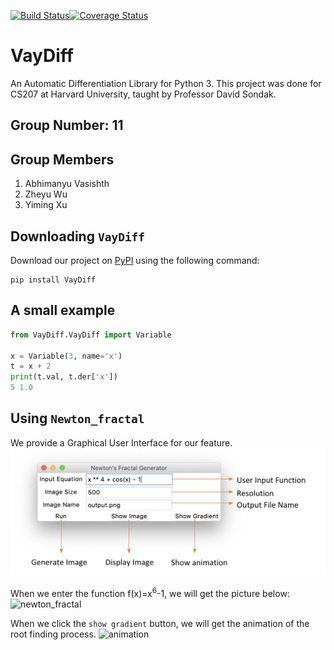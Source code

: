 [![Build Status](https://travis-ci.com/cs207-group-11/cs207-FinalProject.svg?branch=master)](https://travis-ci.com/cs207-group-11/cs207-FinalProject)[![Coverage Status](https://coveralls.io/repos/github/cs207-group-11/cs207-FinalProject/badge.svg?branch=master)](https://coveralls.io/github/cs207-group-11/cs207-FinalProject?branch=master)

# VayDiff

An Automatic Differentiation Library for Python 3. This project was done for CS207 at Harvard University, taught by Professor David Sondak.

## Group Number: 11

## Group Members

1. Abhimanyu Vasishth
2. Zheyu Wu
3. Yiming Xu

## Downloading `VayDiff`

Download our project on [PyPI](https://pypi.org/project/VayDiff/) using the following command:

```
pip install VayDiff
```

## A small example

```python
from VayDiff.VayDiff import Variable

x = Variable(3, name='x')
t = x + 2
print(t.val, t.der['x'])
5 1.0
```

## Using `Newton_fractal`

We provide a Graphical User Interface for our feature.
![GUI](./docs/Final/Figures/Interface.png)

When we enter the function f(x)=x<sup>6</sup>-1, we will get the picture below:
![newton_fractal](./docs/Final/Figures/fractal.gif)

When we click the `show gradient` button, we will get the animation of the root finding process. 
![animation](./docs/Final/Figures/animation_cleaned.gif)



